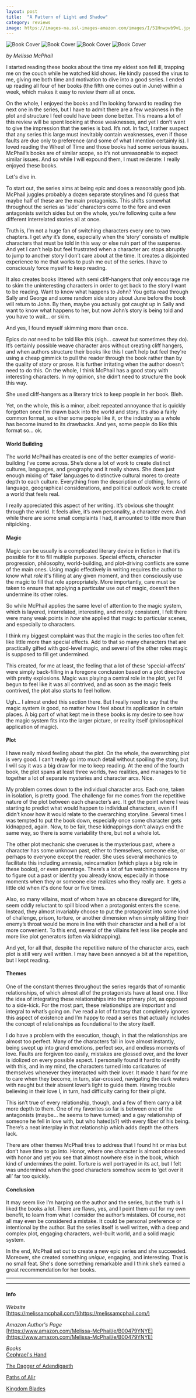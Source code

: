 ```yaml
---
layout: post
title:  "A Pattern of Light and Shadow"
category: reviews
image: https://images-na.ssl-images-amazon.com/images/I/51Hnwpwb9vL.jpg
---
```


<img class="extra-sm-img" alt="Book Cover" src="https://images-na.ssl-images-amazon.com/images/I/51Hnwpwb9vL.jpg" /> 
<img class="extra-sm-img" alt="Book Cover" src="https://images-na.ssl-images-amazon.com/images/I/51V6d86bN1L._SY346_.jpg" /> 
<img class="extra-sm-img" alt="Book Cover" src="https://images-na.ssl-images-amazon.com/images/I/51b4tNZQeeL.jpg" /> 
<img class="extra-sm-img" alt="Book Cover" src="https://images-na.ssl-images-amazon.com/images/I/5140fuc%2B8iL.jpg" />

_by Melissa McPhail_

<!--start-->

I started reading these books about the time my eldest son fell ill, trapping me on the couch while he watched kid shows.  He kindly passed the virus to me, giving me both time and motivation to dive into a good series.  I ended up reading all four of her books (the fifth one comes out in June) within a week, which makes it easy to review them all at once.  

On the whole, I enjoyed the books and I’m looking forward to reading the next one in the series, but I have to admit there are a few weakness in the plot and structure I feel could have been done better.  This means a lot of this review will be spent looking at those weaknesses, and yet I don’t want to give the impression that the series is bad.  It’s not.  In fact, I rather suspect that any series this large must inevitably contain weaknesses, even if those faults are due only to preference (and some of what I mention certainly is).  I loved reading the Wheel of Time and those books had some serious issues.  McPhail’s books are of similar scope, so it’s not unreasonable to expect similar issues. And so while I will expound them, I must reiderate: I really enjoyed these books.

Let's dive in.

<!--more-->

To start out, the series aims at being epic and does a reasonably good job.  McPhail juggles probably a dozen separate storylines and I’d guess that maybe half of these are the main protagonists.  This shifts somewhat throughout the series as ‘side’ characters come to the fore and even antagonists switch sides but on the whole, you’re following quite a few different interrelated stories all at once.

Truth is, I’m not a huge fan of switching characters every one to two chapters.  I get _why_ it’s done, especially when the ’story’ consists of multiple characters that must be told in this way or else ruin part of the suspense.  And yet I can’t help but feel frustrated when a character arc stops abruptly to jump to another story I don’t care about at the time.  It creates a disjointed experience to me that works to push me out of the series.  I have to consciously force myself to keep reading.  

It also creates books littered with semi cliff-hangers that only encourage me to skim the uninteresting characters in order to get back to the story I want to be reading.  Want to know what happens to John?  You gotta read through Sally and George and some random side story about June before the book will return to John.  By then, maybe you actually got caught up in Sally and want to know what happens to her, but now John’s story is being told and you have to wait… or skim. 

And yes, I found myself skimming more than once.

Epics do _not_ need to be told like this (sigh… caveat but sometimes they do).  It’s certainly possible weave character arcs without creating cliff hangers, and when authors structure their books like this I can’t help but feel they're using a cheap gimmick to pull the reader through the book rather than by the quality of story or prose.  It is further irritating when the author doesn’t need to do this. On the whole, I think McPhail has a good story with interesting characters.  In my opinion, she didn’t need to structure the book this way.

She used cliff-hangers as a literary trick to keep people in her book.  Bleh.  


Yet, on the whole, this is a minor, albeit repeated annoyance that is quickly forgotten once I’m drawn back into the world and story.  It’s also a fairly common format, so either some people like it, or the industry as a whole has become inured to its drawbacks.  And yes, some people do like this format so… ok.  

#### World Building

The world McPhail has created is one of the better examples of world-building I’ve come across.  She’s done a lot of work to create distinct cultures, languages, and geography and it really shows.  She does just enough mixing of ‘fake’ languages to distinctive cultural mores to create depth to each culture.  Everything from the description of clothing, forms of language, geographical considerations, and political outlook work to create a world that feels real.  

I really appreciated this aspect of her writing.  It’s obvious she thought through the world.  It feels alive, it’s own personality, a character even.  And while there are some small complaints I had, it amounted to little more than nitpicking.  

#### Magic

Magic can be usually is a complicated literary device in fiction in that it’s possible for it to fill multiple purposes.  Special effects, character progression, philosophy, world-building, and plot-driving conflicts are some of the main ones.  Using magic effectively in writing requires the author to know what _role_ it's filling at any given moment, and then consciously use the magic to fill that role appropriately.  More importantly, care must be taken to ensure that applying a particular use out of magic, doesn’t then undermine its other roles.  

So while McPhail applies the same level of attention to the magic system, which is layered, interrelated, interesting, and mostly consistent, I felt there were many weak points in _how_ she applied that magic to particular scenes, and especially to characters.  

I think my biggest complaint was that the magic in the series too often felt like little more than special effects.  Add to that so many characters that are practically gifted with god-level magic, and several of the other roles magic is supposed to fill get undermined.

This created, for me at least, the feeling that a lot of these ‘special-affects’ were simply back-filling in a foregone conclusion based on a plot directive with pretty explosions.  Magic was playing a central role in the plot, yet I’d begun to feel like it was all contrived, and as soon as the magic feels contrived, the plot also starts to feel hollow.

Ugh… I almost ended this section there.  But I really need to say that the magic system _is_ good, no matter how I feel about its application in certain places.  A big part of what kept me in these books is my desire to see how the magic system fits into the larger picture, or reality itself (philosophical application of magic).  

#### Plot  

I have really mixed feeling about the plot.  On the whole, the overarching plot is very good.  I can’t really go into much detail without spoiling the story, but I will say it was a big draw for me to keep reading.   At the end of the fourth book, the plot spans at least three worlds, two realities, and manages to tie together a lot of separate mysteries and character arcs.  Nice.

My problem comes down to the individual character arcs.  Each one, taken in isolation, is pretty good.  The challenge for me comes from the repetitive nature of the plot between each character’s arc.  It got the point where I was starting to predict what would happen to individual characters, even if I didn’t know how it would relate to the overarching storyline.  Several times I was tempted to put the book down, especially once some character gets kidnapped, again.  Now, to be fair, these kidnappings don’t always end the same way, so there is some variability there, but not a whole lot.  

The other plot mechanic she overuses is the mysterious past, where a character has some unknown past, either to themselves, someone else, or perhaps to everyone except the reader.  She uses several mechanics to facilitate this including amnesia, reincarnation (which plays a big role in these books), or even parentage.  There’s a lot of fun watching someone try to figure out a past or identity you already know, especially in those moments when they or someone else realizes who they really are.  It gets a little old when it's done four or five times.  


Also, so many villains, most of whom have an obscene disregard for life, seem oddly reluctant to spill blood when a protagonist enters the scene.  Instead, they almost invariably choose to put the protagonist into some kind of challenge, prison, torture, or another dimension when simply slitting their enemy’s throat would be more in line with their character and a hell of a lot more convenient.  To this end, several of the villains felt less like people and more like plot generators (often via kidnapping).

And yet, for all that, despite the repetitive nature of the character arcs, each plot is still very well written.  I may have been annoyed a bit at the repetition, but I kept reading. 

#### Themes

One of the constant themes throughout the series regards that of romantic relationships, of which almost all of the protagonists have at least one.  I like the idea of integrating these relationships into the primary plot, as opposed to a side-kick.  For the most part, these relationships are _important_ and integral to what’s going on.  I’ve read a lot of fantasy that completely ignores this aspect of existence and I’m happy to read a series that actually includes the concept of relationships as foundational to the story itself.  

I do have a problem with the execution, though, in that the relationships are almost too perfect.  Many of the characters fall in love almost instantly, being swept up into grand emotions, perfect sex, and endless moments of love.  Faults are forgiven too easily, mistakes are glossed over, and the lover is idolized on every possible aspect.  I personally found it hard to identify with this, and in my mind, the characters turned into caricatures of themselves whenever they interacted with their lover.  It made it hard for me to care when they become, in turn, star-crossed, navigating the dark waters with naught but their absent lover’s light to guide them.  Having trouble believing in their love I, in turn, had difficulty caring for their plight.

This isn’t true of every relationship, though, and a few of them carry a bit more depth to them.  One of my favorites so far is between one of the antagonists (maybe… he seems to have turned) and a gay relationship of someone he fell in love with, but who hated(s?) with every fiber of his being.  There’s a neat interplay in that relationship which adds depth the others lack.

There are other themes McPhail tries to address that I found hit or miss but don’t have time to go into.  Honor, where one character is almost obsessed with honor and yet you see that almost nowhere else in the book, which kind of undermines the point.  Torture is well portrayed in its act, but I felt was undermined when the good characters somehow seem to ‘get over it all’ far too quickly.

#### Conclusion  

It may seem like I’m harping on the author and the series, but the truth is I liked the books a lot.  There are flaws, yes, and I point them out for my own benefit, to learn from what I consider the author’s mistakes.  Of course, not all may even be considered a mistake.  It could be personal preference or intentional by the author.  But the series itself is well written, with a deep and complex plot, engaging characters, well-built world, and a solid magic system.  

In the end, McPhail set out to create a new epic series and she succeeded.  Moreover, she created something _unique_, engaging, and interesting.  That is no small feat.  She's done something remarkable and I think she’s earned a great recommendation for her books.

---

---

#### Info

*Website*  
[https://melissamcphail.com/](https://melissamcphail.com/)

*Amazon Author's Page*  
[https://www.amazon.com/Melissa-McPhail/e/B00479YNYE](https://www.amazon.com/Melissa-McPhail/e/B00479YNYE)

*Books*  
[Cephrael's Hand](https://melissamcphail.com/cephraels-hand/)

[The Dagger of Adendigaeth](https://melissamcphail.com/the-dagger-of-adendigaeth/)

[Paths of Alir](https://melissamcphail.com/paths-of-alir/)

[Kingdom Blades](https://melissamcphail.com/kingdom-blades/)